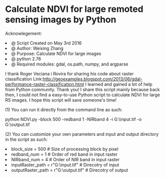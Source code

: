 # Calculate NDVI for large remoted sensing images by Python

Acknowlegement:
<li>   @ Script Created on May 3rd 2016</li>
<li>   @ Author: Weixing Zhang</li>
<li>   @ Purpose: Calculate NDVI for large images</li>
<li>   @ python 2.76</li>
<li>   @ Required modules: gdal, os.path, numpy, and argparse</li>

I thank Roger Veciana i Rovira for sharing his code about raster classification
Link:http://geoexamples.blogspot.com/2013/06/gdal-performance-raster-classification.html
I learned and gained a lot of help from Python community. Thank you!
I share this script mainly because back then, I could not find a easy-to-use Python script to
calculate NDVI for large RS images. I hope this script will save someone's time! 

(1) You can run it directly from the command line as such:

python NDVI.py -block 500 -redband 1 -NIRband 4 -i G:\input.tif -o G:\output.tif

(2) You can customize your own parameters and input and output directory in the script as such:
 
<li>   block_size = 500                     # Size of processing block by pixel</li>
<li>   redband_num = 1                      # Order of red band in input raster</li>
<li>   NIRband_num = 4                      # Order of NIR band in input raster</li>
<li>   inputRaster_path = r"G:\input.tif"   # Direcotry of input</li>
<li>   outputRaster_path = r"G:\output.tif" # Direcotry of output</li>
